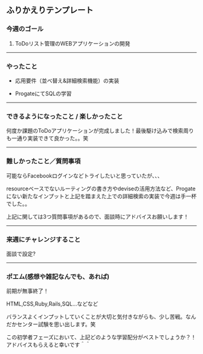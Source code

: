 ## ふりかえりテンプレート

### 今週のゴール
1. ToDoリスト管理のWEBアプリケーションの開発

---
### やったこと
- 応用要件（並べ替え&詳細検索機能）の実装

- ProgateにてSQLの学習

---
### できるようになったこと / 楽しかったこと
何度か課題のToDoアプリケーションが完成しました！最後駆け込みで検索周りも一通り実装できて良かった。。笑

---
### 難しかったこと／質問事項
可能ならFacebookログインなどトライしたいと思っていたが、、、

resourceベースでないルーティングの書き方やdeviseの活用方法など、Progateにない新たなインプットと上記を踏まえた上での詳細検索の実装で今週は手一杯でした。。

上記に関しては3つ質問事項があるので、面談時にアドバイスお願いします！

---
### 来週にチャレンジすること
面談で設定?

---
### ポエム(感想や雑記なんでも、あれば)
前期が無事終了！

HTML,CSS,Ruby,Rails,SQL...などなど

バランスよくインプットしていくことが大切と気付きながらも、少し苦戦。なんだかセンター試験を思い出します。笑

この初学者フェーズにおいて、上記どのような学習配分がベストでしょうか？！アドバイスもらえると幸いです＾＾
